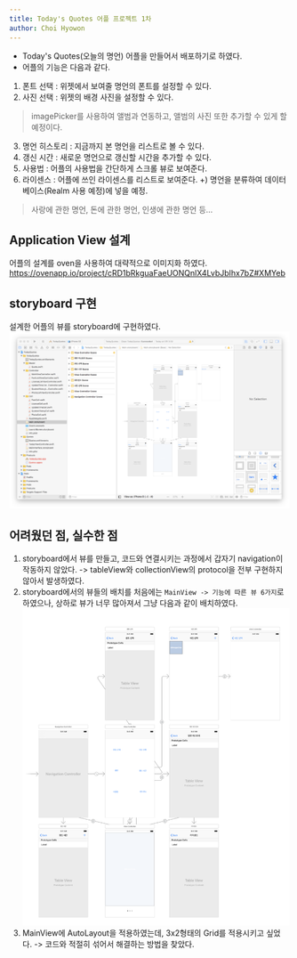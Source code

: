 ```yaml
---
title: Today's Quotes 어플 프로젝트 1차
author: Choi Hyowon
---
```

* Today's Quotes(오늘의 명언) 어플을 만들어서 배포하기로 하였다.
* 어플의 기능은 다음과 같다.
1. 폰트 선택 : 위젯에서 보여줄 명언의 폰트를 설정할 수 있다.
2. 사진 선택 : 위젯의 배경 사진을 설정할 수 있다.
> imagePicker를 사용하여 앨범과 연동하고, 앨범의 사진 또한 추가할 수 있게 할 예정이다.
3. 명언 히스토리 : 지금까지 본 명언을 리스트로 볼 수 있다.
4. 갱신 시간 : 새로운 명언으로 갱신할 시간을 추가할 수 있다.
5. 사용법 : 어플의 사용법을 간단하게 스크롤 뷰로 보여준다.
6. 라이센스 : 어플에 쓰인 라이센스를 리스트로 보여준다.
+) 명언을 분류하여 데이터베이스(Realm 사용 예정)에 넣을 예정.
> 사랑에 관한 명언, 돈에 관한 명언, 인생에 관한 명언 등...

## Application View 설계
어플의 설계를 oven을 사용하여 대략적으로 이미지화 하였다.
https://ovenapp.io/project/cRD1bRkguaFaeUONQnlX4LvbJbIhx7bZ#XMYeb

## storyboard 구현
설계한 어플의 뷰를 storyboard에 구현하였다.
![Image](/images/TodaysQuotes_storyboard.png)

## 어려웠던 점, 실수한 점
1. storyboard에서 뷰를 만들고, 코드와 연결시키는 과정에서 갑자기 navigation이 작동하지 않았다.
-> tableView와 collectionView의 protocol을 전부 구현하지 않아서 발생하였다.
2. storyboard에서의 뷰들의 배치를 처음에는 `MainView -> 기능에 따른 뷰 6가지`로 하였으나, 상하로 뷰가 너무 많아져서 그냥 다음과 같이 배치하였다.
![Image](/images/TodaysQuotes_storyboard_arrange.png)
3. MainView에 AutoLayout을 적용하였는데, 3x2형태의 Grid를 적용시키고 싶었다.
-> 코드와 적절히 섞어서 해결하는 방법을 찾았다.